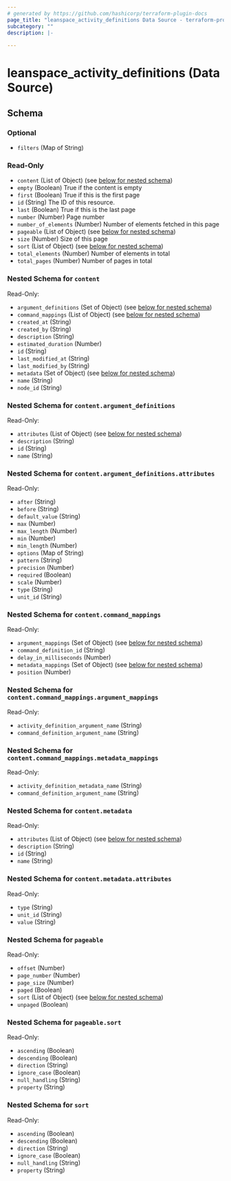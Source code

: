 ```yaml
---
# generated by https://github.com/hashicorp/terraform-plugin-docs
page_title: "leanspace_activity_definitions Data Source - terraform-provider-leanspace"
subcategory: ""
description: |-
  
---
```


# leanspace_activity_definitions (Data Source)





<!-- schema generated by tfplugindocs -->
## Schema

### Optional

- `filters` (Map of String)

### Read-Only

- `content` (List of Object) (see [below for nested schema](#nestedatt--content))
- `empty` (Boolean) True if the content is empty
- `first` (Boolean) True if this is the first page
- `id` (String) The ID of this resource.
- `last` (Boolean) True if this is the last page
- `number` (Number) Page number
- `number_of_elements` (Number) Number of elements fetched in this page
- `pageable` (List of Object) (see [below for nested schema](#nestedatt--pageable))
- `size` (Number) Size of this page
- `sort` (List of Object) (see [below for nested schema](#nestedatt--sort))
- `total_elements` (Number) Number of elements in total
- `total_pages` (Number) Number of pages in total

<a id="nestedatt--content"></a>
### Nested Schema for `content`

Read-Only:

- `argument_definitions` (Set of Object) (see [below for nested schema](#nestedobjatt--content--argument_definitions))
- `command_mappings` (List of Object) (see [below for nested schema](#nestedobjatt--content--command_mappings))
- `created_at` (String)
- `created_by` (String)
- `description` (String)
- `estimated_duration` (Number)
- `id` (String)
- `last_modified_at` (String)
- `last_modified_by` (String)
- `metadata` (Set of Object) (see [below for nested schema](#nestedobjatt--content--metadata))
- `name` (String)
- `node_id` (String)

<a id="nestedobjatt--content--argument_definitions"></a>
### Nested Schema for `content.argument_definitions`

Read-Only:

- `attributes` (List of Object) (see [below for nested schema](#nestedobjatt--content--argument_definitions--attributes))
- `description` (String)
- `id` (String)
- `name` (String)

<a id="nestedobjatt--content--argument_definitions--attributes"></a>
### Nested Schema for `content.argument_definitions.attributes`

Read-Only:

- `after` (String)
- `before` (String)
- `default_value` (String)
- `max` (Number)
- `max_length` (Number)
- `min` (Number)
- `min_length` (Number)
- `options` (Map of String)
- `pattern` (String)
- `precision` (Number)
- `required` (Boolean)
- `scale` (Number)
- `type` (String)
- `unit_id` (String)



<a id="nestedobjatt--content--command_mappings"></a>
### Nested Schema for `content.command_mappings`

Read-Only:

- `argument_mappings` (Set of Object) (see [below for nested schema](#nestedobjatt--content--command_mappings--argument_mappings))
- `command_definition_id` (String)
- `delay_in_milliseconds` (Number)
- `metadata_mappings` (Set of Object) (see [below for nested schema](#nestedobjatt--content--command_mappings--metadata_mappings))
- `position` (Number)

<a id="nestedobjatt--content--command_mappings--argument_mappings"></a>
### Nested Schema for `content.command_mappings.argument_mappings`

Read-Only:

- `activity_definition_argument_name` (String)
- `command_definition_argument_name` (String)


<a id="nestedobjatt--content--command_mappings--metadata_mappings"></a>
### Nested Schema for `content.command_mappings.metadata_mappings`

Read-Only:

- `activity_definition_metadata_name` (String)
- `command_definition_argument_name` (String)



<a id="nestedobjatt--content--metadata"></a>
### Nested Schema for `content.metadata`

Read-Only:

- `attributes` (List of Object) (see [below for nested schema](#nestedobjatt--content--metadata--attributes))
- `description` (String)
- `id` (String)
- `name` (String)

<a id="nestedobjatt--content--metadata--attributes"></a>
### Nested Schema for `content.metadata.attributes`

Read-Only:

- `type` (String)
- `unit_id` (String)
- `value` (String)




<a id="nestedatt--pageable"></a>
### Nested Schema for `pageable`

Read-Only:

- `offset` (Number)
- `page_number` (Number)
- `page_size` (Number)
- `paged` (Boolean)
- `sort` (List of Object) (see [below for nested schema](#nestedobjatt--pageable--sort))
- `unpaged` (Boolean)

<a id="nestedobjatt--pageable--sort"></a>
### Nested Schema for `pageable.sort`

Read-Only:

- `ascending` (Boolean)
- `descending` (Boolean)
- `direction` (String)
- `ignore_case` (Boolean)
- `null_handling` (String)
- `property` (String)



<a id="nestedatt--sort"></a>
### Nested Schema for `sort`

Read-Only:

- `ascending` (Boolean)
- `descending` (Boolean)
- `direction` (String)
- `ignore_case` (Boolean)
- `null_handling` (String)
- `property` (String)


